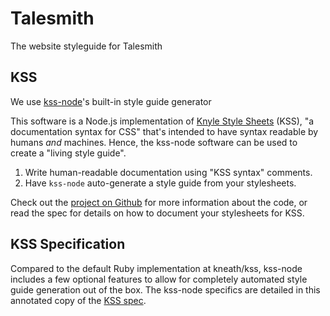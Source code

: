 # Talesmith

The website styleguide for Talesmith

## KSS

We use [kss-node](https://github.com/kss-node/kss-node)'s built-in style guide generator

This software is a Node.js implementation of [Knyle Style Sheets](https://github.com/kneath/kss) (KSS), "a documentation syntax for CSS" that's intended to have syntax readable by humans *and* machines. Hence, the kss-node software can be used to create a "living style guide".

1. Write human-readable documentation using "KSS syntax" comments.
2. Have `kss-node` auto-generate a style guide from your stylesheets.

Check out the [project on Github](https://github.com/kss-node/kss-node) for more information about the code, or read the spec for details on how to document your stylesheets for KSS.

## KSS Specification

Compared to the default Ruby implementation at kneath/kss, kss-node includes a few optional features to allow for completely automated style guide generation out of the box. The kss-node specifics are detailed in this annotated copy of the [KSS spec](https://github.com/kss-node/kss/blob/spec/SPEC.md).
